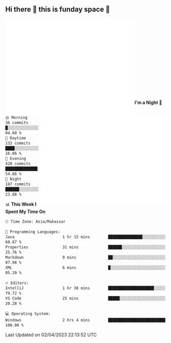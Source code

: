 ## Hi there 👋 this is funday space 🚀

<img align="left" width="405" alt="🌞" src="https://raw.githubusercontent.com/fhasnur/fhasnur/master/general.svg?token=ATQS65TR7ETTG5RLJUDIDBLBN34HE">
<img align="right" width="400" alt="🌞" src="https://raw.githubusercontent.com/fhasnur/fhasnur/master/statistics.svg?token=ATQS65TR7ETTG5RLJUDIDBLBN34HE">

<br><br><br><br><br><br><br><br><br><br><br><br><br><br>

<!--START_SECTION:waka-->
**I'm a Night 🦉** 

```text
🌞 Morning                36 commits          █░░░░░░░░░░░░░░░░░░░░░░░░   04.60 % 
🌆 Daytime                132 commits         ████░░░░░░░░░░░░░░░░░░░░░   16.86 % 
🌃 Evening                428 commits         ██████████████░░░░░░░░░░░   54.66 % 
🌙 Night                  187 commits         ██████░░░░░░░░░░░░░░░░░░░   23.88 % 
```


📊 **This Week I Spent My Time On** 

```text
🕑︎ Time Zone: Asia/Makassar

💬 Programming Languages: 
Java                     1 hr 15 mins        ███████████████░░░░░░░░░░   60.87 % 
Properties               31 mins             ██████░░░░░░░░░░░░░░░░░░░   25.76 % 
Markdown                 9 mins              ██░░░░░░░░░░░░░░░░░░░░░░░   07.98 % 
XML                      6 mins              █░░░░░░░░░░░░░░░░░░░░░░░░   05.39 % 

🔥 Editors: 
IntelliJ                 1 hr 38 mins        ████████████████████░░░░░   79.72 % 
VS Code                  25 mins             █████░░░░░░░░░░░░░░░░░░░░   20.28 % 

💻 Operating System: 
Windows                  2 hrs 4 mins        █████████████████████████   100.00 % 
```


 Last Updated on 02/04/2023 22:13:52 UTC
<!--END_SECTION:waka-->
